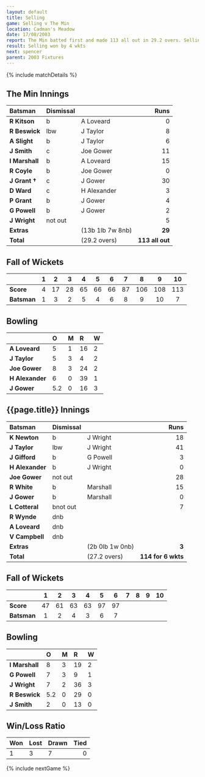 ```yaml
---
layout: default
title: Selling
game: Selling v The Min
location: Cadman's Meadow
date: 17/08/2003
report: The Min batted first and made 113 all out in 29.2 overs. Selling replied with 114 for 6 wkts in 27.2 overs
result: Selling won by 4 wkts
next: spencer
parent: 2003 Fixtures
---
```


{% include matchDetails %}

## The Min Innings

| Batsman | Dismissal |  | Runs |
|:---|:---|---|---:|
| **R Kitson** | b | A Loveard | 0 |
| **R Beswick** | lbw | J Taylor | 8 |
| **A Slight** | b | J Taylor | 6 |
| **J Smith** | c | Joe Gower | 11 |
| **I Marshall** | b | A Loveard | 15 |
| **R Coyle** | b | Joe Gower | 0 |
| **J Grant &#8224;** | c | J Gower | 30 |
| **D Ward** | c | H Alexander | 3 |
| **P Grant** | b | J Gower | 4 |
| **G Powell** | b | J Gower | 2 |
| **J Wright** | not out |  | 5 |
| **Extras** | | (13b 1lb 7w 8nb) | **29** |
| **Total** | | (29.2 overs) | **113 all out** |

## Fall of Wickets

| | 1 | 2 | 3 | 4 | 5 | 6 | 7 | 8 | 9 | 10 |
|---|:---:|:---:|:---:|:---:|:---:|:---:|:---:|:---:|:---:|:---:|
| **Score** | 4 | 17 | 28 | 65 | 66 | 66 | 87 | 106 | 108 | 113 |
| **Batsman** | 1 | 3 | 2 | 5 | 4 | 6 | 8 | 9 | 10 | 7 |

## Bowling

| | O | M | R | W |
|---|:---|:---|:---|:---|
| **A Loveard** | 5 | 1 | 16 | 2 |
| **J Taylor** | 5 | 3 | 4 | 2 |
| **Joe Gower** | 8 | 3 | 24 | 2 |
| **H Alexander** | 6 | 0 | 39 | 1 |
| **J Gower** | 5.2 | 0 | 16 | 3 |

## {{page.title}} Innings

| Batsman | Dismissal |  | Runs |
|:---|:---|---|---:|
| **K Newton** | b | J Wright | 18 |
| **J Taylor** | lbw | J Wright | 41 |
| **J Gifford** | b | G Powell | 3 |
| **H Alexander** | b | J Wright | 0 |
| **Joe Gower** | not out |  | 28 |
| **R White** | b | Marshall  |  15|
| **J Gower** | b | Marshall | 0 |
| **L Cotteral** | bnot out |  | 7 |
| **R Wynde** | dnb |  |  |
| **A Loveard** | dnb |  |  |
| **V Campbell** | dnb |  |  |
| **Extras** | | (2b 0lb 1w 0nb) | **3** |
| **Total** | | (27.2 overs) | **114 for 6 wkts** |

## Fall of Wickets

| | 1 | 2 | 3 | 4 | 5 | 6 | 7 | 8 | 9 | 10 |
|---|:---:|:---:|:---:|:---:|:---:|:---:|:---:|:---:|:---:|:---:|
| **Score** | 47 | 61 | 63 | 63 | 97 | 97 |  |  |  |  |
| **Batsman** | 1 | 2 | 4 | 3 | 6 | 7 |  |  |  |  |

## Bowling

| | O | M | R | W |
|---|:---|:---|:---|:---|
| **I Marshall** | 8 | 3 | 19 | 2 |
| **G Powell** | 7 | 3 | 9 | 1 |
| **J Wright** | 7 | 2 | 36 | 3 |
| **R Beswick** | 5.2 | 0 | 29 | 0 |
| **J Smith** | 2 | 0 | 13 | 0 |

## Win/Loss Ratio

| Won | Lost | Drawn | Tied |
|:---|:---|:---|---:|
| 1 | 3 | 7 | 0 |

{% include nextGame %}
